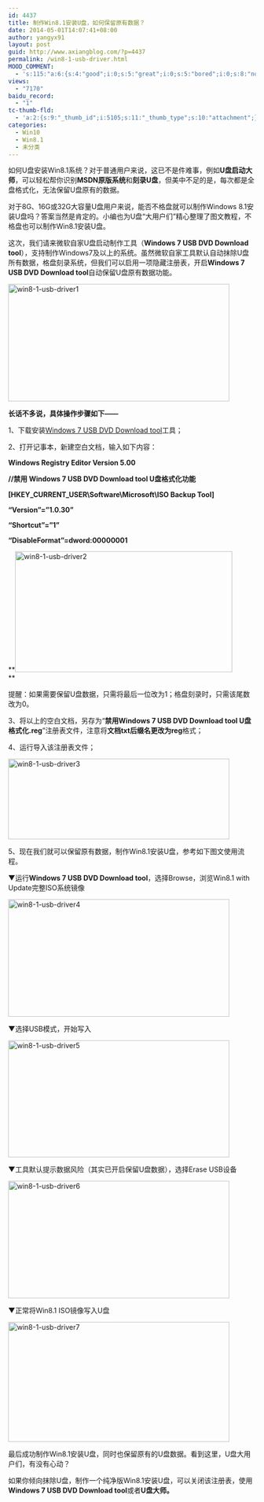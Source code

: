 ```yaml
---
id: 4437
title: 制作Win8.1安装U盘，如何保留原有数据？
date: 2014-05-01T14:07:41+08:00
author: yangyx91
layout: post
guid: http://www.axiangblog.com/?p=4437
permalink: /win8-1-usb-driver.html
MOOD_COMMENT:
  - 's:115:"a:6:{s:4:"good";i:0;s:5:"great";i:0;s:5:"bored";i:0;s:8:"nonsense";i:0;s:13:"notunderstand";i:0;s:7:"passing";i:0;}";'
views:
  - "7170"
baidu_record:
  - "1"
tc-thumb-fld:
  - 'a:2:{s:9:"_thumb_id";i:5105;s:11:"_thumb_type";s:10:"attachment";}'
categories:
  - Win10
  - Win8.1
  - 未分类
---
```

如何U盘安装Win8.1系统？对于普通用户来说，这已不是件难事，例如**U盘启动大师**，可以轻松帮你识别**MSDN原版系统**和**刻录U盘**，但美中不足的是，每次都是全盘格式化，无法保留U盘原有的数据。

对于8G、16G或32G大容量U盘用户来说，能否不格盘就可以制作Windows 8.1安装U盘吗？答案当然是肯定的。小编也为U盘“大用户们”精心整理了图文教程，不格盘也可以制作Win8.1安装U盘。

这次，我们请来微软自家U盘启动制作工具（**Windows 7 USB DVD Download tool**），支持制作Windows7及以上的系统。虽然微软自家工具默认自动抹除U盘所有数据，格盘刻录系统，但我们可以启用一项隐藏注册表，开启**Windows 7 USB DVD Download tool**自动保留U盘原有数据功能。

<a href="http://www.axiangblog.com/wp-content/uploads/2014/05/win8-1-usb-driver1.jpg" target="_blank"  rel="nofollow" ><img loading="lazy" class="aligncenter size-full wp-image-5099" src="http://www.axiangblog.com/wp-content/uploads/2014/05/win8-1-usb-driver1.jpg" alt="win8-1-usb-driver1" width="450" height="239" /></a>

**长话不多说，具体操作步骤如下——**

1、下载安装<a href="http://images2.store.microsoft.com/prod/clustera/framework/w7udt/1.0/en-us/Windows7-USB-DVD-tool.exe" target="_blank" rel="nofollow" >Windows 7 USB DVD Download tool</a>工具；

2、打开记事本，新建空白文档，输入如下内容：

**Windows Registry Editor Version 5.00**

**//禁用 Windows 7 USB DVD Download tool U盘格式化功能**

**[HKEY\_CURRENT\_USER\Software\Microsoft\ISO Backup Tool]**

**&#8220;Version&#8221;=&#8221;1.0.30&#8221;**

**&#8220;Shortcut&#8221;=&#8221;1&#8221;**

**&#8220;DisableFormat&#8221;=dword:00000001**

**<a href="http://www.axiangblog.com/wp-content/uploads/2014/05/win8-1-usb-driver2.jpg" target="_blank"  rel="nofollow" ><img loading="lazy" class="aligncenter size-full wp-image-5100" src="http://www.axiangblog.com/wp-content/uploads/2014/05/win8-1-usb-driver2.jpg" alt="win8-1-usb-driver2" width="442" height="246" /></a>  
** 

提醒：如果需要保留U盘数据，只需将最后一位改为1；格盘刻录时，只需该尾数改为0。

3、将以上的空白文档，另存为“**禁用Windows 7 USB DVD Download tool U盘格式化.reg**”注册表文件，注意将**文档txt后缀名更改为reg**格式；

4、运行导入该注册表文件；

<a href="http://www.axiangblog.com/wp-content/uploads/2014/05/win8-1-usb-driver3.jpg" target="_blank"  rel="nofollow" ><img loading="lazy" class="aligncenter size-full wp-image-5101" src="http://www.axiangblog.com/wp-content/uploads/2014/05/win8-1-usb-driver3.jpg" alt="win8-1-usb-driver3" width="450" height="164" /></a>

5、现在我们就可以保留原有数据，制作Win8.1安装U盘，参考如下图文使用流程。

▼运行**Windows 7 USB DVD Download tool**，选择Browse，浏览Win8.1 with Update完整ISO系统镜像

<a href="http://www.axiangblog.com/wp-content/uploads/2014/05/win8-1-usb-driver4.jpg" target="_blank"  rel="nofollow" ><img loading="lazy" class="aligncenter size-full wp-image-5102" src="http://www.axiangblog.com/wp-content/uploads/2014/05/win8-1-usb-driver4.jpg" alt="win8-1-usb-driver4" width="450" height="239" /></a>

▼选择USB模式，开始写入

<a href="http://www.axiangblog.com/wp-content/uploads/2014/05/win8-1-usb-driver5.jpg" target="_blank"  rel="nofollow" ><img loading="lazy" class="aligncenter size-full wp-image-5103" src="http://www.axiangblog.com/wp-content/uploads/2014/05/win8-1-usb-driver5.jpg" alt="win8-1-usb-driver5" width="450" height="238" /></a>

▼工具默认提示数据风险（其实已开启保留U盘数据），选择Erase USB设备

<a href="http://www.axiangblog.com/wp-content/uploads/2014/05/win8-1-usb-driver6.jpg" target="_blank"  rel="nofollow" ><img loading="lazy" class="aligncenter size-full wp-image-5104" src="http://www.axiangblog.com/wp-content/uploads/2014/05/win8-1-usb-driver6.jpg" alt="win8-1-usb-driver6" width="450" height="239" /></a>

▼正常将Win8.1 ISO镜像写入U盘

<a href="http://www.axiangblog.com/wp-content/uploads/2014/05/win8-1-usb-driver7.jpg" target="_blank"  rel="nofollow" ><img loading="lazy" class="aligncenter size-full wp-image-5105" src="http://www.axiangblog.com/wp-content/uploads/2014/05/win8-1-usb-driver7.jpg" alt="win8-1-usb-driver7" width="450" height="244" /></a>

最后成功制作Win8.1安装U盘，同时也保留原有的U盘数据。看到这里，U盘大用户们，有没有心动？

如果你倾向抹除U盘，制作一个纯净版Win8.1安装U盘，可以关闭该注册表，使用**Windows 7 USB DVD Download tool**或者**U盘大师。**